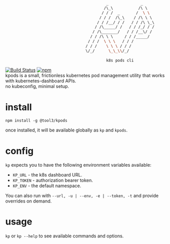 ```bash
                                            _              _      
                                           /\_\           /\ \    
                                          / / /  _       /  \ \   
                                         / / /  /\_\    / /\ \ \  
                                        / / /__/ / /   / / /\ \_\ 
                                       / /\_____/ /   / / /_/ / / 
                                      / /\_______/   / / /__\/ /  
                                     / / /\ \ \     / / /_____/   
                                    / / /  \ \ \   / / /          
                                   / / /    \ \ \ / / /           
                                   \/_/      \_\_\\/_/
                                   
                                            k8s pods cli                   
```
[![Build Status](https://travis-ci.org/tool3/kpods.svg?branch=master)](https://travis-ci.org/tool3/kpods)   [![npm](https://img.shields.io/npm/dm/@tool3/kpods)](https://www.npmjs.com/package/@tool3/kpods)   
kpods is a small, frictionless kubernetes pod management utility that works with kubernetes-dashboard APIs.   
no kubeconfig, minimal setup.

# install
`npm install -g @tool3/kpods`

once installed, it will be available globally as `kp` and `kpods`.

# config
`kp` expects you to have the following environment variables available:   
- `KP_URL` - the k8s dashboard URL.   
- `KP_TOKEN` - authorization bearer token.  
- `KP_ENV` - the default namespace.
  
You can also run with `--url, -u | --env, -e | --token, -t` and provide overrides on demand.

# usage
`kp` or `kp --help` to see available commands and options.